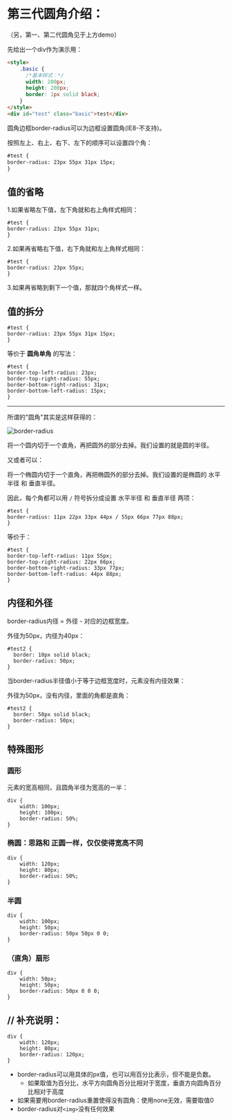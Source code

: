 # 第三代圆角介绍：

（另，第一、第二代圆角见于上方demo）

先给出一个div作为演示用：

```html
<style>
    .basic {
      /*基本样式：*/
      width: 200px;
      height: 200px;
      border: 1px solid black;
    }
</style>
<div id="test" class="basic">test</div>
```

圆角边框border-radius可以为边框设置圆角(IE8-不支持)。

按照左上、右上、右下、左下的顺序可以设置四个角：

```html
#test {
border-radius: 23px 55px 31px 15px;
}
```

## 值的省略

1.如果省略左下值，左下角就和右上角样式相同：

```
#test {
border-radius: 23px 55px 31px;
}
```

2.如果再省略右下值，右下角就和左上角样式相同：

```
#test {
border-radius: 23px 55px;
}
```

3.如果再省略到剩下一个值，那就四个角样式一样。

## 值的拆分

```
#test {
border-radius: 23px 55px 31px 15px;
}
```

等价于 **圆角单角** 的写法：

```
#test {
border-top-left-radius: 23px;
border-top-right-radius: 55px;
border-bottom-right-radius: 31px;
border-bottom-left-radius: 15px;
}
```

------

所谓的"圆角"其实是这样获得的：

![border-radius](http://olqa2s510.bkt.clouddn.com/border-radius-sh.png)

将一个圆内切于一个直角，再把圆外的部分去掉。我们设置的就是圆的半径。

又或者可以：

将一个椭圆内切于一个直角，再把椭圆外的部分去掉。我们设置的是椭圆的 水平半径 和 垂直半径。

因此，每个角都可以用 `/` 符号拆分成设置 水平半径 和 垂直半径 两项：

```
#test {
border-radius: 11px 22px 33px 44px / 55px 66px 77px 88px;
}
```

等价于：

```
#test {
border-top-left-radius: 11px 55px;
border-top-right-radius: 22px 66px;
border-bottom-right-radius: 33px 77px;
border-bottom-left-radius: 44px 88px;
}
```

## 内径和外径

border-radius内径 = 外径 - 对应的边框宽度。

外径为50px，内径为40px：

```
#test2 {
  border: 10px solid black;
  border-radius: 50px;
}
```

当border-radius半径值小于等于边框宽度时，元素没有内径效果：

外径为50px，没有内径，里面的角都是直角：

```
#test2 {
  border: 50px solid black;
  border-radius: 50px;
}
```

## 特殊图形

### 圆形

元素的宽高相同，且圆角半径为宽高的一半：

```
div {
    width: 100px;
    height: 100px;
    border-radius: 50%;
}
```

### 椭圆：思路和 正圆一样，仅仅使得宽高不同

```
div {
    width: 120px;
    height: 80px;
    border-radius: 50%;
}
```

### 半圆

```
div {
    width: 100px;
    height: 50px;
    border-radius: 50px 50px 0 0;
}
```

### （直角）扇形

```
div {
    width: 50px;
    height: 50px;
    border-radius: 50px 0 0 0;
}
```


## // 补充说明：

```
div {
    width: 120px;
    height: 80px;
    border-radius: 120px;
}
```

- border-radius可以用具体的px值，也可以用百分比表示，但不能是负数。
  - 如果取值为百分比，水平方向圆角百分比相对于宽度，垂直方向圆角百分比相对于高度
- 如果需要用border-radius重置使得没有圆角：使用none无效，需要取值0
- border-radius对`<img>`没有任何效果